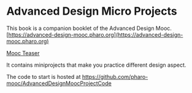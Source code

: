 # Advanced Design Micro Projects

This book is a companion booklet of the Advanced Design Mooc. 
[https://advanced-design-mooc.pharo.org](https://advanced-design-mooc.pharo.org)

[Mooc Teaser](https://www.youtube.com/watch?v=3A6tLsf4-q0)

It contains miniprojects that make you practice different design aspect.

The code to start is hosted at https://github.com/pharo-mooc/AdvancedDesignMoocProjectCode
